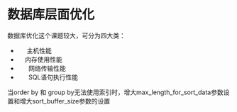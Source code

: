 # **数据库层面优化**

数据库优化这个课题较大，可分为四大类：

*       主机性能
*       内存使用性能
*       网络传输性能
*       SQL语句执行性能

当order by 和 group by无法使用索引时，增大max\_length\_for\_sort\_data参数设置和增大sort\_buffer\_size参数的设置

